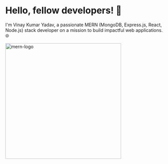 # Hello, fellow developers! 👋
I'm Vinay Kumar Yadav, a passionate MERN (MongoDB, Express.js, React, Node.js) stack developer on a mission to build impactful web applications. 🌐


<img alt="mern-logo" width="360" src="https://raw.githubusercontent.com/t-ho/mern-stack/assets/assets/mern-logo.png"/>
